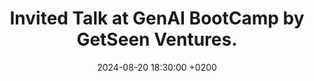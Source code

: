 ---
title: >-
    Invited Talk at GenAI BootCamp by GetSeen Ventures.
date: 2024-08-20 18:30:00 +0200
---